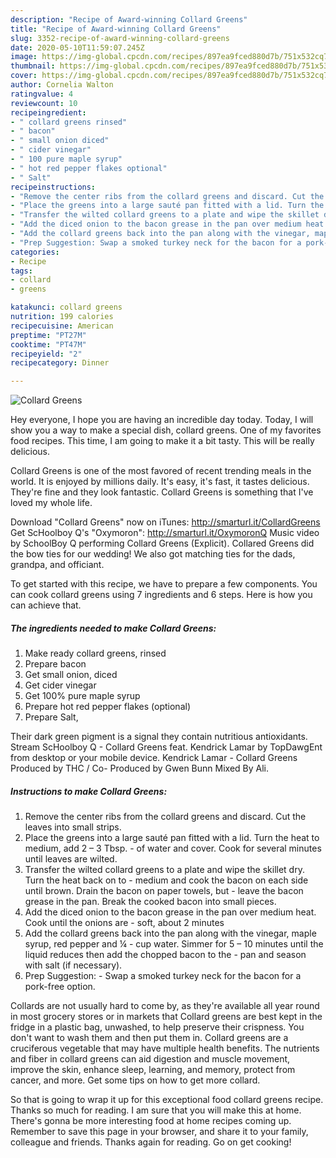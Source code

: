 ```yaml
---
description: "Recipe of Award-winning Collard Greens"
title: "Recipe of Award-winning Collard Greens"
slug: 3352-recipe-of-award-winning-collard-greens
date: 2020-05-10T11:59:07.245Z
image: https://img-global.cpcdn.com/recipes/897ea9fced880d7b/751x532cq70/collard-greens-recipe-main-photo.jpg
thumbnail: https://img-global.cpcdn.com/recipes/897ea9fced880d7b/751x532cq70/collard-greens-recipe-main-photo.jpg
cover: https://img-global.cpcdn.com/recipes/897ea9fced880d7b/751x532cq70/collard-greens-recipe-main-photo.jpg
author: Cornelia Walton
ratingvalue: 4
reviewcount: 10
recipeingredient:
- " collard greens rinsed"
- " bacon"
- " small onion diced"
- " cider vinegar"
- " 100 pure maple syrup"
- " hot red pepper flakes optional"
- " Salt"
recipeinstructions:
- "Remove the center ribs from the collard greens and discard. Cut the leaves into small strips."
- "Place the greens into a large sauté pan fitted with a lid. Turn the heat to medium, add 2 – 3 Tbsp. of water and cover. Cook for several minutes until leaves are wilted."
- "Transfer the wilted collard greens to a plate and wipe the skillet dry. Turn the heat back on to medium and cook the bacon on each side until brown. Drain the bacon on paper towels, but leave the bacon grease in the pan. Break the cooked bacon into small pieces."
- "Add the diced onion to the bacon grease in the pan over medium heat. Cook until the onions are soft, about 2 minutes"
- "Add the collard greens back into the pan along with the vinegar, maple syrup, red pepper and ¼ cup water. Simmer for 5 – 10 minutes until the liquid reduces then add the chopped bacon to the pan and season with salt (if necessary)."
- "Prep Suggestion: Swap a smoked turkey neck for the bacon for a pork-free option."
categories:
- Recipe
tags:
- collard
- greens

katakunci: collard greens 
nutrition: 199 calories
recipecuisine: American
preptime: "PT27M"
cooktime: "PT47M"
recipeyield: "2"
recipecategory: Dinner

---
```



![Collard Greens](https://img-global.cpcdn.com/recipes/897ea9fced880d7b/751x532cq70/collard-greens-recipe-main-photo.jpg)

Hey everyone, I hope you are having an incredible day today. Today, I will show you a way to make a special dish, collard greens. One of my favorites food recipes. This time, I am going to make it a bit tasty. This will be really delicious.

Collard Greens is one of the most favored of recent trending meals in the world. It is enjoyed by millions daily. It's easy, it's fast, it tastes delicious. They're fine and they look fantastic. Collard Greens is something that I've loved my whole life.

Download &#34;Collard Greens&#34; now on iTunes: http://smarturl.it/CollardGreens Get ScHoolboy Q&#39;s &#34;Oxymoron&#34;: http://smarturl.it/OxymoronQ Music video by SchoolBoy Q performing Collard Greens (Explicit). Collared Greens did the bow ties for our wedding! We also got matching ties for the dads, grandpa, and officiant.


To get started with this recipe, we have to prepare a few components. You can cook collard greens using 7 ingredients and 6 steps. Here is how you can achieve that.

<!--inarticleads1-->

##### The ingredients needed to make Collard Greens:

1. Make ready  collard greens, rinsed
1. Prepare  bacon
1. Get  small onion, diced
1. Get  cider vinegar
1. Get  100% pure maple syrup
1. Prepare  hot red pepper flakes (optional)
1. Prepare  Salt,


Their dark green pigment is a signal they contain nutritious antioxidants. Stream ScHoolboy Q - Collard Greens feat. Kendrick Lamar by TopDawgEnt from desktop or your mobile device. Kendrick Lamar - Collard Greens Produced by THC / Co- Produced by Gwen Bunn Mixed By Ali. 

<!--inarticleads2-->

##### Instructions to make Collard Greens:

1. Remove the center ribs from the collard greens and discard. Cut the leaves into small strips.
1. Place the greens into a large sauté pan fitted with a lid. Turn the heat to medium, add 2 – 3 Tbsp. - of water and cover. Cook for several minutes until leaves are wilted.
1. Transfer the wilted collard greens to a plate and wipe the skillet dry. Turn the heat back on to - medium and cook the bacon on each side until brown. Drain the bacon on paper towels, but - leave the bacon grease in the pan. Break the cooked bacon into small pieces.
1. Add the diced onion to the bacon grease in the pan over medium heat. Cook until the onions are - soft, about 2 minutes
1. Add the collard greens back into the pan along with the vinegar, maple syrup, red pepper and ¼ - cup water. Simmer for 5 – 10 minutes until the liquid reduces then add the chopped bacon to the - pan and season with salt (if necessary).
1. Prep Suggestion: - Swap a smoked turkey neck for the bacon for a pork-free option.


Collards are not usually hard to come by, as they&#39;re available all year round in most grocery stores or in markets that Collard greens are best kept in the fridge in a plastic bag, unwashed, to help preserve their crispness. You don&#39;t want to wash them and then put them in. Collard greens are a cruciferous vegetable that may have multiple health benefits. The nutrients and fiber in collard greens can aid digestion and muscle movement, improve the skin, enhance sleep, learning, and memory, protect from cancer, and more. Get some tips on how to get more collard. 

So that is going to wrap it up for this exceptional food collard greens recipe. Thanks so much for reading. I am sure that you will make this at home. There's gonna be more interesting food at home recipes coming up. Remember to save this page in your browser, and share it to your family, colleague and friends. Thanks again for reading. Go on get cooking!
